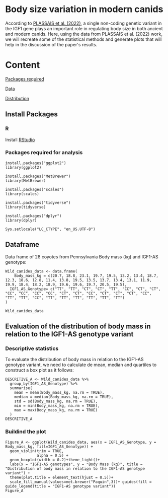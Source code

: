# Body size variation in modern canids
According to  [PLASSAIS et al. (2022)](https://doi.org/10.1016/j.cub.2021.12.036), a single non-coding genetic variant in the IGF1 gene plays an important role in regulating body size in both ancient and modern canids. Here, using the data from PLASSAIS et al. (2022) work, we will recreate some of the statistical methods and generate plots that will help in the discussion of the paper's results.

# Content

[Packages required](Install-Package)

[Data](Dataframe)

[Distribution](Evaluation-of-the-distribution-of-body-mass-in-relation-to-the-IGF1-AS-genotype-variant)


## Install Packages
### R
Install [RStudio](https://posit.co/download/rstudio-desktop/) 

### Packages required for analysis

```{r}
install.packages("ggplot2")
library(ggplot2)

install.packages("MetBrewer")
library(MetBrewer)

install.packages("scales")
library(scales)

install.packages("tidyverse")
library(tidyverse)

install.packages("dplyr")
library(dplyr)

Sys.setlocale("LC_CTYPE", "en_US.UTF-8")
```

## Dataframe
Data frame of 28 coyotes from Pennsylvania Body mass (kg) and IGF1-AS genotype:

```{r}
Wild_canides_data <- data.frame(
    Body_mass_kg = c(20.7, 18.8, 23.1, 19.7, 19.5, 13.2, 13.4, 18.7, 12.3, 18.6, 12.8, 11.4, 13.8, 19.5, 13.5, 13.7, 13.4, 13.1, 11.9, 19.9, 18.4, 18.2, 18.9, 19.6, 19.6, 19.7, 20.5, 19.5),
  IGF1_AS_Genotype= c("TT", "TT", "CT", "CT", "TT", "CC", "CT", "CT", "CC", "CC", "CC", "CC", "CT", "CT", "CC", "CT", "CT", "CT", "CC", "TT", "TT", "CC", "TT", "TT", "TT", "TT", "TT", "TT")
)

Wild_canides_data
```

## Evaluation of the distribution of body mass in relation to the IGF1-AS genotype variant

### Descriptive statistics

To evaluate the distribution of body mass in relation to the IGF1-AS genotype variant, we need to calculate de mean, median and quartiles to construct a box plot as it follows:

```{r}
DESCRITIVE_A <- Wild_canides_data %>%
  group_by(IGF1_AS_Genotype) %>%
  summarise(
    mean = mean(Body_mass_kg, na.rm = TRUE),
    median = median(Body_mass_kg, na.rm = TRUE),
    std = sd(Body_mass_kg, na.rm = TRUE),
    min = min(Body_mass_kg, na.rm = TRUE),
    max = max(Body_mass_kg, na.rm = TRUE)
  )
DESCRITIVE_A
```

### Buildind the plot
```{r}
Figure_A <- ggplot(Wild_canides_data, aes(x = IGF1_AS_Genotype, y = Body_mass_kg, fill=IGF1_AS_Genotype)) +
  geom_violin(trim = TRUE, 
              alpha = 0.5) +
  geom_boxplot(width = 0.2)+theme_light()+
  labs(x = "IGF1-AS genotypes", y = "Body Mass (kg)", title = "Distribution of body mass in relation to the IGF1-AS genotype variant") +
  theme(plot.title = element_text(hjust = 0.5))+
  scale_fill_manual(values=met.brewer("Paquin",3))+ guides(fill = guide_legend(title = "IGF1-AS genotype variant"))
Figure_A
```
